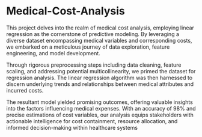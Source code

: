 # Medical-Cost-Analysis
This project delves into the realm of medical cost analysis, employing linear regression as the cornerstone of predictive modeling. By leveraging a diverse dataset encompassing medical variables and corresponding costs, we embarked on a meticulous journey of data exploration, feature engineering, and model development.

Through rigorous preprocessing steps including data cleaning, feature scaling, and addressing potential multicollinearity, we primed the dataset for regression analysis. The linear regression algorithm was then harnessed to discern underlying trends and relationships between medical attributes and incurred costs.

The resultant model yielded promising outcomes, offering valuable insights into the factors influencing medical expenses. With an accuracy of 98% and precise estimations of cost variables, our analysis equips stakeholders with actionable intelligence for cost containment, resource allocation, and informed decision-making within healthcare systems
